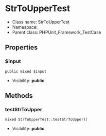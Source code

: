 StrToUpperTest
===============






* Class name: StrToUpperTest
* Namespace: 
* Parent class: PHPUnit_Framework_TestCase





Properties
----------


### $input

    public mixed $input





* Visibility: **public**


Methods
-------


### testStrToUpper

    mixed StrToUpperTest::testStrToUpper()





* Visibility: **public**



